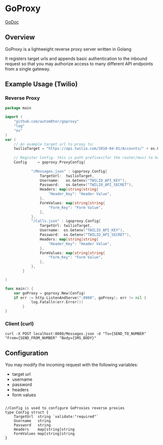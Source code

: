 # GoProxy

[GoDoc](https://github.com/autom8ter/goproxy/blob/master/GODOC.md)

## Overview
GoProxy is a lightweight reverse proxy server written in Golang

It registers target urls and appends basic authentication to the inbound request so that you may authorize access to 
many different API endpoints from a single gateway.


## Example Usage (Twilio)

### Reverse Proxy
```go
package main

import (
	"github.com/autom8ter/goproxy"
	"log"
	"os"
)
var (
	// An example target url to proxy to:
	twilioTarget = "https://api.twilio.com/2010-04-01/Accounts/" + os.Getenv("TWILIO_ACCOUNT_SID")
	
	// Register Config- this is path prefixes(for the router/mux) to GoProxy configuration
	Config     = goproxy.ProxyConfig{
	
    		"/Messages.json" : &goproxy.Config{
    			TargetUrl:  twilioTarget,
    			Username:   os.Getenv("TWILIO_API_KEY"),
    			Password:   os.Getenv("TWILIO_API_SECRET"),
    			Headers: map[string]string{
    				"Header_Key": "Header Value",
    			},
    			FormValues: map[string]string{
    				"Form_Key": "Form Value",
    			},
    		},
    		"/Calls.json" : &goproxy.Config{
    			TargetUrl: twilioTarget,
    			Username:  os.Getenv("TWILIO_API_KEY"),
    			Password:  os.Getenv("TWILIO_API_SECRET"),
    			Headers: map[string]string{
    				"Header_Key": "Header Value",
    			},
    			FormValues: map[string]string{
    				"Form_Key": "Form Value",
    			},
    		},
    	}

)

func main() {
	var goProxy = goproxy.New(Config)
	if err := http.ListenAndServe(":8080", goProxy); err != nil {
    		log.Fatalln(err.Error())
    	}
}

```

### Client (curl)

```text
curl -X POST localhost:8080/Messages.json -d "To={SEND_TO_NUMBER" "From={SEND_FROM_NUMBER" "Body={SMS_BODY}"
```

## Configuration

You may modify the incoming request with the following variables:
- target url
- username
- password
- headers
- form values

```text

//Config is used to configure GoProxies reverse proxies
type Config struct {
	TargetUrl  string `validate:"required"`
	Username   string
	Password   string
	Headers    map[string]string
	FormValues map[string]string
}
```